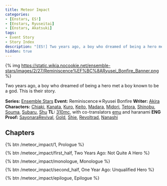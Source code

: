 ```yaml
---
title: Meteor Impact
categories:
- [Enstars, ES!]
- [Enstars, Ryuseitai]
- [Enstars, Akatsuki]
tags:
- Event Story
- Story Index
description: "[ES!] Two years ago, a boy who dreamed of being a hero met a boy known to be a god. This is their story."
hidden: true
---
```


{% img https://static.wikia.nocookie.net/ensemble-stars/images/2/27/Reminiscence%EF%BC%8ARyusei_Bonfire_Banner.png %}

Two years ago, a boy who dreamed of being a hero met a boy known to be a god. This is their story.

**Series:** [Ensemble Stars](/categories/enstars)
**Event:** Reminiscence＊Ryusei Bonfire
**Writer:** [Akira](/tags/Akira)
**Characters:** [Chiaki](/categories/enstars/Chiaki), [Kanata](/categories/enstars/Kanata), [Kuro](/categories/enstars/Kuro), [Keito](/categories/enstars/Keito), [Madara](/categories/enstars/Madara), [Midori](/categories/enstars/Midori), [Tetora](/categories/enstars/Tetora), [Shinobu](/categories/enstars/Shinobu), [Souma](/categories/enstars/Souma), [Subaru](/categories/enstars/Subaru), [Shu](/categories/enstars/Shu)
**TL:** [310mc](https://310mc.github.io/), with co-translators [emu](https://twitter.com/sunsunrainys) and haranami
**ENG Proof:** [SayonaraRevival](https://ensemble-stars.fandom.com/wiki/User:SayonaraRevival), [Gold](https://twitter.com/goldgust), [Shie](https://twitter.com/starIits), [Revoltrad](https://ensemble-stars.fandom.com/wiki/User:Revoltrad), [Nanashi](https://twitter.com/seiginoakashi)
<!-- more -->
## Chapters
<div toc>
<div style="margin-bottom:10px">{% btn /meteor_impact/1, Prologue %}</div>
<div style="margin-bottom:10px">{% btn /meteor_impact/first_half, Two Years Ago: Not Quite A Hero %}</div>
<div style="margin-bottom:10px">{% btn /meteor_impact/monologue, Monologue %}</div>
<div style="margin-bottom:10px">{% btn /meteor_impact/second_half, One Year Ago: Unqualified Hero %}</div>
<div style="margin-bottom:10px">{% btn /meteor_impact/epilogue, Epilogue %}</div>
</div>
